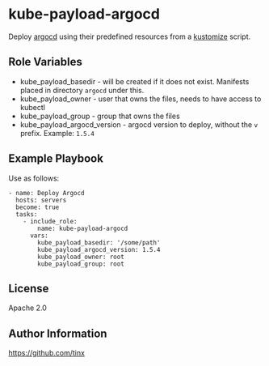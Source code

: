 kube-payload-argocd
===================

Deploy [argocd](https://argoproj.github.io/argo-cd/) using their predefined
resources from a [kustomize](https://github.com/kubernetes-sigs/kustomize) script.

Role Variables
--------------

* kube_payload_basedir - will be created if it does not exist. Manifests placed in directory `argocd` under this.
* kube_payload_owner - user that owns the files, needs to have access to kubectl
* kube_payload_group - group that owns the files
* kube_payload_argocd_version - argocd version to deploy, without the `v` prefix. Example: `1.5.4`

Example Playbook
----------------

Use as follows:

    - name: Deploy Argocd
      hosts: servers
      become: true
      tasks:
        - include_role:
            name: kube-payload-argocd
          vars:
            kube_payload_basedir: '/some/path'
            kube_payload_argocd_version: 1.5.4
            kube_payload_owner: root
            kube_payload_group: root

License
-------

Apache 2.0

Author Information
------------------

https://github.com/tinx
